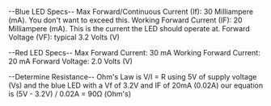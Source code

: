 
--Blue LED Specs--
Max Forward/Continuous Current (If): 30 Milliampere (mA). You don't want to exceed this.
Working Forward Current (IF): 20 Milliampere (mA). This is the current the LED should operate at.
Forward Voltage (VF): typical 3.2 Volts (V)


--Red LED Specs--
Max Forward Current: 30 mA
Working Forward Current: 20 mA
Forward Voltage: 2.0 Volts (V)


--Determine Resistance--
Ohm's Law is V/I = R
using 5V of supply voltage (Vs) and the blue LED with a Vf of 3.2V and IF of 20mA (0.02A)
our equation is (5V - 3.2V) / 0.02A = 90Ω (Ohm's)